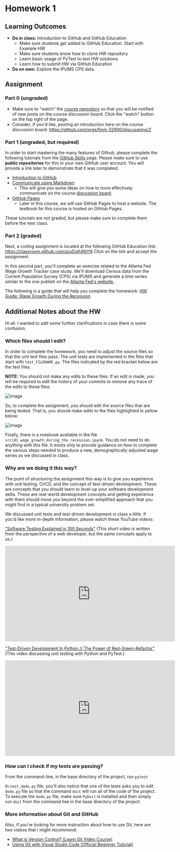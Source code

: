 # Homework 1

## Learning Outcomes

- **Do in class:** Introduction to GitHub and GitHub Education
    - Make sure students get added to GitHub Education. Start with Example HW
    - Make sure students know how to clone HW repository
    - Learn basic usage of PyTest to test HW solutions
    - Learn how to submit HW via GitHub Education
- **Do on own:** Explore the IPUMS CPS data.

## Assignment

### Part 0 (ungraded)

- Make sure to "watch" the [course repository](https://github.com/finm-32900/finm-32900-data-science) so that you will be notified of new posts on the course discussion board. Click the "watch" button on the top right of the page.
- Consider, if you'd like, posting an introduction here on the course discussion board: https://github.com/orgs/finm-32900/discussions/2


### Part 1 (ungraded, but required)

In order to start mastering the many features of Github, please complete the following tutorials from the [GitHub Skills](https://skills.github.com/) page. Please make sure to use **public repositories** for this in your own GitHub user account. You will provide a link later to demonstrate that it was completed.

 - [Introduction to GitHub](https://github.com/skills/introduction-to-github)
 - [Communicate using Markdown](https://github.com/skills/communicate-using-markdown)
   - This will give you some ideas on how to more effectively communicate on the course [discussion board](https://github.com/orgs/finm-32900/discussions).
 - [GitHub Pages](https://github.com/skills/github-pages)
   - Later in this course, we will use GitHub Pages to host a website. The textbook for this course is hosted on GitHub Pages.
 
These tutorials are not graded, but please make sure to complete them before the next class.

### Part 2 (graded)

Next, a coding assignment is located at the following GitHub Education link: https://classroom.github.com/a/uDoKANYN
Click on the link and accept the assignment.

In this second part, you'll complete an exercise related to the Atlanta Fed Wage Growth Tracker case study. We'll download Census data from the Current Population Survey (CPS) via IPUMS and generate a time series similar to the one publish on the [Atlanta Fed's website.](https://www.atlantafed.org/chcs/wage-growth-tracker)

The following is a guide that will help you complete the homework: [HW Guide: Wage Growth During the Recession](../../output/_01_wage_growth_during_the_recession.ipynb)



## Additional Notes about the HW

Hi all. I wanted to add some further clarifications in case there is some confusion. 

### Which files should I edit?

In order to complete the homework, you need to adjust the source files so that the unit test files pass. The unit tests are implemented in the files that start with `test_FILENAME.py`. The files indicated by the red bracket below are the test files. 

**NOTE:** You should not make any edits to these files. If an edit is made, you will be required to edit the history of your commits to remove any trace of the edits to these files:

![image](./assets/hw2_test_files.png)

So, to complete the assignment, you should edit the source files that are being tested. That is, you should make edits to the files highlighted in yellow below:

![image](./assets/HW2_files_to_edit.png)


Finally, there is a notebook available in the file `src\01_wage_growth_during_the_recession.ipynb`. You do not need to do anything with this file. It exists only to provide guidance on how to complete the various steps needed to produce a new, demographically adjusted wage series as we discussed in class. 

### Why are we doing it this way? 

The point of structuring the assignment this way is to give you experience with unit testing, CI/CD, and the concept of test-driven development. These are concepts that you should learn to level-up your software development skills. These are real-world development concepts and getting experience with them should move you beyond the over-simplified approach that you might find in a typical university problem set.

We discussed unit tests and test-driven development in class a little. If you'd like more in-depth information, please watch these YouTube videos:

["Software Testing Explained in 100 Seconds"](https://www.youtube.com/watch?v=u6QfIXgjwGQ) (This short video is written from the perspective of a web developer, but the same concepts apply to us.)

<iframe width="560" height="315" src="https://www.youtube.com/embed/u6QfIXgjwGQ?si=-UGtBRl9aVCxV_N8" title="YouTube video player" frameborder="0" allow="accelerometer; autoplay; clipboard-write; encrypted-media; gyroscope; picture-in-picture; web-share" referrerpolicy="strict-origin-when-cross-origin" allowfullscreen></iframe>

["Test-Driven Development In Python // The Power of Red-Green-Refactor"](https://www.youtube.com/watch?v=B1j6k2j2eJg) (This video discussing unit testing with Python and PyTest.)

<iframe width="560" height="315" src="https://www.youtube.com/embed/B1j6k2j2eJg?si=ScZi46xUE4TN58N4" title="YouTube video player" frameborder="0" allow="accelerometer; autoplay; clipboard-write; encrypted-media; gyroscope; picture-in-picture; web-share" referrerpolicy="strict-origin-when-cross-origin" allowfullscreen></iframe>

### How can I check if my tests are passing?

From the command-line, in the base directory of the project, run `pytest`

In `test_dodo.py` file, you'll also notice that one of the tests asks you to edit `dodo.py` file so that the command `doit` will run all of the code of the project. To execute the `dodo.py` file, make sure `PyDoit` is installed and then simply run `doit` from the command line in the base directory of the project.


### More information about Git and GitHub

Also, if you're looking for more instruction about how to use Git, here are two videos that I might recommend:

- [What is Version Control? (Learn Git Video Course)](https://www.youtube.com/watch?v=M-O8ZNW9icQ)
- [Using Git with Visual Studio Code (Official Beginner Tutorial)](https://www.youtube.com/watch?v=i_23KUAEtUM)
